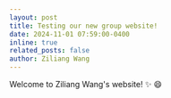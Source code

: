 ```yaml
---
layout: post
title: Testing our new group website!
date: 2024-11-01 07:59:00-0400
inline: true
related_posts: false
author: Ziliang Wang
---
```


Welcome to Ziliang Wang's website! :sparkles: :smile:
